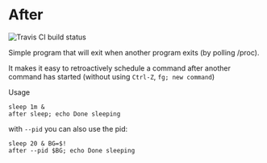 After
=====

![Travis CI build status](https://api.travis-ci.org/bneijt/after.svg)

Simple program that will exit when another program exits (by polling /proc).

It makes it easy to retroactively schedule a command after another command
has started (without using `Ctrl-Z`, `fg; new command`)


Usage

    sleep 1m &
    after sleep; echo Done sleeping

with `--pid` you can also use the pid:

    sleep 20 & BG=$!
    after --pid $BG; echo Done sleeping
